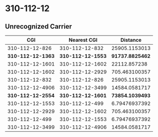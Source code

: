 # 310-112-12
## Unrecognized Carrier


| CGI | Nearest CGI | Distance |
|-----|-------------|----------|
| 310-112-12-826 | 310-112-12-832 | 25905.1153013 |
| **310-112-12-1363** | **310-112-12-1553** | **91737.8825462** |
| 310-112-12-1601 | 310-112-12-1602 | 22112.857238 |
| 310-112-12-1602 | 310-112-12-2929 | 705.463100357 |
| 310-112-12-832 | 310-112-12-826 | 25905.1153013 |
| 310-112-12-4906 | 310-112-12-3499 | 14584.0581717 |
| **310-112-12-2554** | **310-112-12-1601** | **73854.1039493** |
| 310-112-12-1553 | 310-112-12-499 | 6.79476937392 |
| 310-112-12-2929 | 310-112-12-1602 | 705.463100357 |
| 310-112-12-499 | 310-112-12-1553 | 6.79476937392 |
| 310-112-12-3499 | 310-112-12-4906 | 14584.0581717 |
